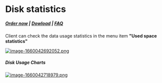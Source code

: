 # Disk statistics

#####  [Order now](https://panel.puqcloud.com/index.php?rp=/store/whmcs-module-synology) | [Dowload](https://download.puqcloud.com/WHMCS/servers/PUQ_WHMCS-Synology/) | [FAQ](https://faq.puqcloud.com/)

Client can check the data usage statistics in the menu item **"Used space statistics"**

[![image-1660042692052.png](https://doc.puq.info/uploads/images/gallery/2022-08/scaled-1680-/image-1660042692052.png)](https://doc.puq.info/uploads/images/gallery/2022-08/image-1660042692052.png)

##### Disk Usage Charts

[![image-1660042718979.png](https://doc.puq.info/uploads/images/gallery/2022-08/scaled-1680-/image-1660042718979.png)](https://doc.puq.info/uploads/images/gallery/2022-08/image-1660042718979.png)